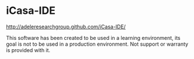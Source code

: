 iCasa-IDE
=====

http://adeleresearchgroup.github.com/iCasa-IDE/

This software has been created to be used in a learning environment, its goal is not to be used in a production environment. Not support or warranty is provided with it.
